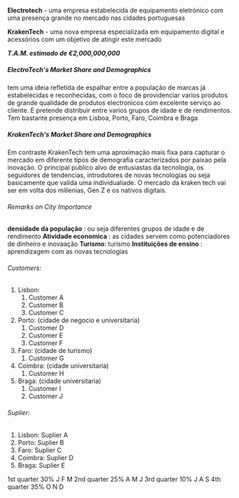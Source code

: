 
**Electrotech** - uma empresa estabelecida de equipamento eletrónico com uma presença grande no mercado nas cidades portuguesas

**KrakenTech** -  uma nova empresa especializada em equipamento digital e acessórios com um objetivo de atingir este mercado

***T.A.M. estimado de €2,000,000,000***

##### ElectroTech's Market Share and Demographics

tem uma ideia refletida de espalhar entre a população de marcas já estabelecidas e reconhecidas, com o foco de providenciar varios produtos de grande qualidade de produtos electronicos com  excelente serviço ao cliente. E pretende distribuir entre varios grupos de idade e de rendimentos. Tem bastante presença em Lisboa, Porto, Faro, Coimbra e Braga

##### KrakenTech's Market Share and Demographics

Em contraste KrakenTech tem uma aproximação mais fixa para capturar o mercado em diferente tipos de demografia caracterizados por paixao pela inovação. O principal publico alvo de entusiastas da tecnologia, os seguidores de tendencias, introdutores de novas tecnologias ou seja basicamente que valida uma individualiade.
O mercado da kraken tech vai ser em volta dos millenias, Gen Z e os nativos digitais.

###### Remarks on City Importance

**densidade da população** : ou seja diferentes grupos de idade e de rendimento 
**Atividade economica** : as cidades servem como potenciadores de dinheiro e inovaação
**Turismo**: turismo
**Instituições de ensino** : aprendizagem com as novas tecnologias

###### Customers:
1. Lisbon:
	1. Customer A 
	2. Customer B
	3. Customer C
2. Porto: (cidade de negocio e universitaria)
	1. Customer D
	2. Customer E
	3. Customer F
3. Faro: (cidade de turismo)
	1. Customer G
4. Coimbra: (cidade universitaria)
	1. Customer H
5. Braga: (cidade universitaria)
	1. Customer I 
	2. Customer J 

###### Suplier:
1. Lisbon: Suplier A
2. Porto: Suplier B
3. Faro: Suplier C
4. Coimbra: Suplier D
5. Braga: Suplier E

1st quarter 30% J F M
2nd quarter 25% A M J
3rd quarter 10% J A S
4th quarter 35% O N D